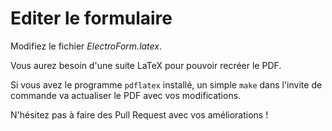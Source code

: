 # Editer le formulaire

Modifiez le fichier *ElectroForm.latex*.

Vous aurez besoin d'une suite LaTeX pour pouvoir recréer le PDF.

Si vous avez le programme `pdflatex` installé, un simple `make` dans l'invite de commande va
actualiser le PDF avec vos modifications.

N'hésitez pas à faire des Pull Request avec vos améliorations !

